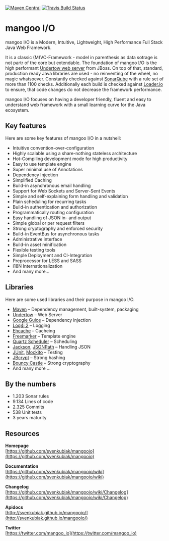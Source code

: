 [![Maven Central](https://maven-badges.herokuapp.com/maven-central/io.mangoo/mangooio/badge.svg?style=flat)](http://search.maven.org/#search|ga|1|io.mangoo)
[![Travis Build Status](https://travis-ci.org/svenkubiak/mangooio.svg?branch=master)](http://travis-ci.org/svenkubiak/mangooio)


mangoo I/O
================

mangoo I/O is a Modern, Intuitive, Lightweight, High Performance Full Stack Java Web Framework.

It is a classic (M)VC-Framework - model in parenthesis as data sotrage is not partr of the core but extendable. The foundation of mangoo I/O is the high performant [Undertow web server](http://undertow.io/) from JBoss. On top of that, standard, production ready Java libraries are used - no reinventing of the wheel, no magic whatsoever. Constantly checked against [SonarQube](http://www.sonarqube.org/) with a rule set of more than 1100 checks. Additionally each build is checked against [Loader.io](http://loader.io/) to ensure, that code changes do not decrease the framework performance.

mangoo I/O focuses on having a developer friendly, fluent and easy to understand web framework with a small learning curve for the Java ecosystem.

## Key features

Here are some key features of mangoo I/O in a nutshell:

* Intuitive convention-over-configuration
* Highly scalable using a share-nothing stateless architecture
* Hot-Compiling development mode for high productivity
* Easy to use template engine
* Super minimal use of Annotations
* Dependency Injection
* Simplified Caching
* Build-in asynchronous email handling
* Support for Web Sockets and Server-Sent Events
* Simple and self-explaining form handling and validation
* Plain scheduling for recurring tasks  
* Build-in authentication and authorization
* Programmatically routing configuration
* Easy handling of JSON in- and output
* Simple global or per request filters
* Strong cryptography and enforced security
* Build-in EventBus for asynchronous tasks
* Administrative interface
* Build-in asset minification
* Flexible testing tools
* Simple Deployment and CI-Integration
* Preprocessor for LESS and SASS
* i18N Internationalization
* And many more...

## Libraries

Here are some used libraries and their purpose in mangoo I/O.

* [Maven](https://maven.apache.org/) – Dependency management, built-system, packaging
* [Undertow](http://undertow.io/) – Web Server
* [Google Guice](https://github.com/google/guice) – Dependency injection
* [Log4j 2](http://logging.apache.org/log4j/2.x/) – Logging
* [Ehcache](http://www.ehcache.org/) – Cacheing
* [Freemarker](http://freemarker.org/) – Template engine
* [Quartz Scheduler](http://www.quartz-scheduler.org/) – Scheduling
* [Jackson](https://github.com/FasterXML/jackson), [JSONPath](https://github.com/jayway/JsonPath) – Handling JSON
* [JUnit](http://junit.org/junit4/), [Mockito](http://site.mockito.org/) – Testing
* [JBcrypt](http://www.mindrot.org/projects/jBCrypt/) – Strong hashing
* [Bouncy Castle](https://www.bouncycastle.org/) – Strong cryptography
* And many more …

## By the numbers

* 1.203 Sonar rules
* 9.134 Lines of code
* 2.325 Commits
* 538 Unit tests
* 3 years maturity

## Resources
**Homepage**   
[https://github.com/svenkubiak/mangooio](https://github.com/svenkubiak/mangooio)

**Documentation**   
[https://github.com/svenkubiak/mangooio/wiki](https://github.com/svenkubiak/mangooio/wiki)  

**Changelog**   
[https://github.com/svenkubiak/mangooio/wiki/Changelog](https://github.com/svenkubiak/mangooio/wiki/Changelog)  

**Apidocs**   
[http://svenkubiak.github.io/mangooio/](http://svenkubiak.github.io/mangooio/)

**Twitter**  
[https://twitter.com/mangoo_io](https://twitter.com/mangoo_io)